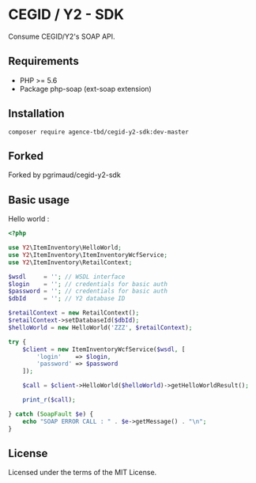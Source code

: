 # CEGID / Y2 - SDK

Consume CEGID/Y2's SOAP API.

## Requirements

 - PHP >= 5.6
 - Package php-soap (ext-soap extension)

## Installation

```
composer require agence-tbd/cegid-y2-sdk:dev-master
```

## Forked

Forked by pgrimaud/cegid-y2-sdk


## Basic usage

Hello world :

```php
<?php

use Y2\ItemInventory\HelloWorld;
use Y2\ItemInventory\ItemInventoryWcfService;
use Y2\ItemInventory\RetailContext;

$wsdl     = ''; // WSDL interface
$login    = ''; // credentials for basic auth
$password = ''; // credentials for basic auth
$dbId     = ''; // Y2 database ID

$retailContext = new RetailContext();
$retailContext->setDatabaseId($dbId);
$helloWorld = new HelloWorld('ZZZ', $retailContext);

try {
    $client = new ItemInventoryWcfService($wsdl, [
        'login'    => $login,
        'password' => $password
    ]);

    $call = $client->HelloWorld($helloWorld)->getHelloWorldResult();

    print_r($call);

} catch (SoapFault $e) {
    echo "SOAP ERROR CALL : " . $e->getMessage() . "\n";
}
```

## License

Licensed under the terms of the MIT License.
